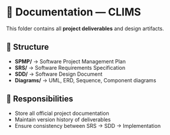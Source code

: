 # 📑 Documentation — CLIMS

This folder contains all **project deliverables** and design artifacts.

## 📂 Structure
- **SPMP/** → Software Project Management Plan
- **SRS/** → Software Requirements Specification
- **SDD/** → Software Design Document
- **Diagrams/** → UML, ERD, Sequence, Component diagrams

## 📌 Responsibilities
- Store all official project documentation
- Maintain version history of deliverables
- Ensure consistency between SRS → SDD → Implementation
